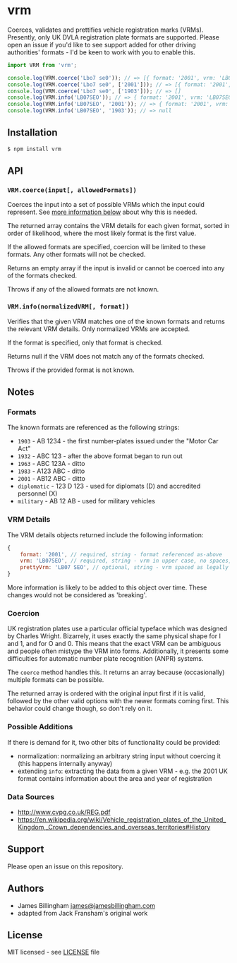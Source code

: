 # vrm

Coerces, validates and prettifies vehicle registration marks (VRMs). Presently,
only UK DVLA registration plate formats are supported. Please open an issue if
you'd like to see support added for other driving authorities' formats - I'd be
keen to work with you to enable this.

```js
import VRM from 'vrm';

console.log(VRM.coerce('Lbo7 se0')); // => [{ format: '2001', vrm: 'LB07SEO', prettyVrm: 'LB07 SEO' }]
console.log(VRM.coerce('Lbo7 se0', ['2001'])); // => [{ format: '2001', vrm: 'LB07SEO', prettyVrm: 'LB07 SEO' }]
console.log(VRM.coerce('Lbo7 se0', ['1903'])); // => []
console.log(VRM.info('LB07SEO')); // => { format: '2001', vrm: 'LB07SEO', prettyVrm: 'LB07 SEO' }
console.log(VRM.info('LB07SEO', '2001')); // => { format: '2001', vrm: 'LB07SEO', prettyVrm: 'LB07 SEO' }
console.log(VRM.info('LB07SEO', '1903')); // => null
```

## Installation

```bash
$ npm install vrm
```

## API

### `VRM.coerce(input[, allowedFormats])`

Coerces the input into a set of possible VRMs which the input could represent.
See [more information below](#coercion) about why this is needed.

The returned array contains the VRM details for each given format, sorted in
order of likelihood, where the most likely format is the first value.

If the allowed formats are specified, coercion will be limited to these formats.
Any other formats will not be checked.

Returns an empty array if the input is invalid or cannot be coerced into any of
the formats checked.

Throws if any of the allowed formats are not known.

### `VRM.info(normalizedVRM[, format])`

Verifies that the given VRM matches one of the known formats and returns the
relevant VRM details. Only normalized VRMs are accepted.

If the format is specified, only that format is checked.

Returns null if the VRM does not match any of the formats checked.

Throws if the provided format is not known.

## Notes

### Formats

The known formats are referenced as the following strings:

- `1903` - AB 1234 - the first number-plates issued under the "Motor Car Act"
- `1932` - ABC 123 - after the above format began to run out
- `1963` - ABC 123A - ditto
- `1983` - A123 ABC - ditto
- `2001` - AB12 ABC - ditto
- `diplomatic` - 123 D 123 - used for diplomats (D) and accredited personnel (X)
- `military` - AB 12 AB - used for military vehicles

### VRM Details

The VRM details objects returned include the following information:

```js
{
	format: '2001', // required, string - format referenced as-above
	vrm: 'LB07SEO', // required, string - vrm in upper case, no spaces, no special chars, etc.
	prettyVrm: 'LB07 SEO', // optional, string - vrm spaced as legally defined
}
```

More information is likely to be added to this object over time. These changes
would not be considered as 'breaking'.

### Coercion

UK registration plates use a particular official typeface which was designed by
Charles Wright. Bizarrely, it uses exactly the same physical shape for I and 1,
and for O and 0. This means that the exact VRM can be ambiguous and people often
mistype the VRM into forms. Additionally, it presents some difficulties for
automatic number plate recognition (ANPR) systems.

The `coerce` method handles this. It returns an array because (occasionally)
multiple formats can be possible.

The returned array is ordered with the original input first if it is valid,
followed by the other valid options with the newer formats coming first. This
behavior could change though, so don't rely on it.

### Possible Additions

If there is demand for it, two other bits of functionality could be provided:

- normalization: normalizing an arbitrary string input without coercing it (this happens internally anyway)
- extending `info`: extracting the data from a given VRM - e.g. the 2001 UK format contains information about the area and year of registration

### Data Sources

- http://www.cvpg.co.uk/REG.pdf
- https://en.wikipedia.org/wiki/Vehicle_registration_plates_of_the_United_Kingdom,_Crown_dependencies_and_overseas_territories#History

## Support

Please open an issue on this repository.

## Authors

- James Billingham <james@jamesbillingham.com>
- adapted from Jack Fransham's original work

## License

MIT licensed - see [LICENSE](LICENSE) file
